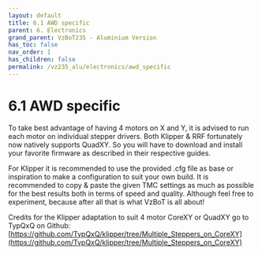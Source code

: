 ```yaml
---
layout: default
title: 6.1 AWD specific
parent: 6. Electronics
grand_parent: VzBoT235 - Aluminium Version
has_toc: false
nav_order: 1
has_children: false
permalink: /vz235_alu/electronics/awd_specific
---
```


# 6.1 AWD specific

To take best advantage of having 4 motors on X and Y, it is advised to run each motor on individual stepper drivers. Both Klipper & RRF fortunately now natively supports QuadXY. So you will have to download and install your favorite firmware as described in their respective guides.

For Klipper it is recommended to use the provided .cfg file as base or inspiration to make a configuration to suit your own build. It is recommended to copy & paste the given TMC settings as much as possible for the best results both in terms of speed and quality. Although feel free to experiment, because after all that is what VzBoT is all about!

Credits for the Klipper adaptation to suit 4 motor CoreXY or QuadXY go to TypQxQ on Github: [https://github.com/TypQxQ/klipper/tree/Multiple_Steppers_on_CoreXY](https://github.com/TypQxQ/klipper/tree/Multiple_Steppers_on_CoreXY)
